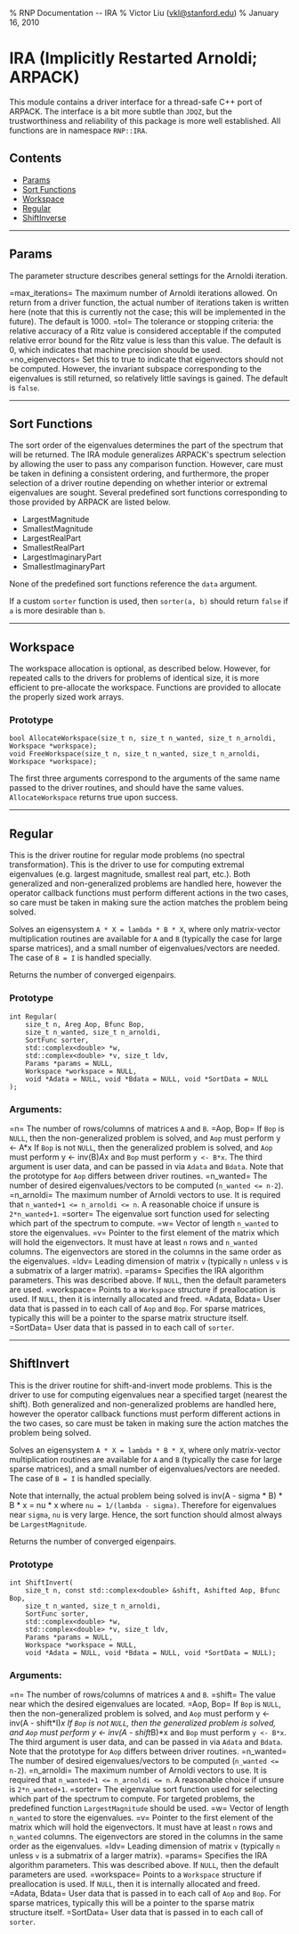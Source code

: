 % RNP Documentation -- IRA
% Victor Liu (vkl@stanford.edu)
% January 16, 2010
<style type="text/css">
@import url(rnp.css);
</style>

# IRA (Implicitly Restarted Arnoldi; ARPACK)

This module contains a driver interface for a thread-safe C++ port of ARPACK.
The interface is a bit more subtle than `JDQZ`, but the trustworthiness and reliability of this package is more well established.
All functions are in namespace `RNP::IRA`.

## Contents

* [Params](#IRA_Params)
* [Sort Functions](#IRA_SortFunctions)
* [Workspace](#IRA_Workspace)
* [Regular](#IRA_Regular)
* [ShiftInverse](#IRA_ShiftInverse)

---
## Params<a name="IRA_Params" />

The parameter structure describes general settings for the Arnoldi iteration.

=max_iterations=
	The maximum number of Arnoldi iterations allowed.
	On return from a driver function, the actual number of iterations taken is written here (note that this is currently not the case; this will be implemented in the future).
	The default is 1000.
=tol=
	The tolerance or stopping criteria: the relative accuracy of a Ritz value is considered acceptable if the computed relative error bound for the Ritz value is less than this value.
	The default is 0, which indicates that machine precision should be used.
=no_eigenvectors=
	Set this to true to indicate that eigenvectors should not be computed.
	However, the invariant subspace corresponding to the eigenvalues is still returned, so relatively little savings is gained.
	The default is `false`.

---
## Sort Functions<a name="IRA_SortFunctions" />

The sort order of the eigenvalues determines the part of the spectrum that will be returned.
The IRA module generalizes ARPACK's spectrum selection by allowing the user to pass any comparison function.
However, care must be taken in defining a consistent ordering, and furthermore, the proper selection of a driver routine depending on whether interior or extremal eigenvalues are sought.
Several predefined sort functions corresponding to those provided by ARPACK are listed below.

* LargestMagnitude
* SmallestMagnitude
* LargestRealPart
* SmallestRealPart
* LargestImaginaryPart
* SmallestImaginaryPart

None of the predefined sort functions reference the `data` argument.

If a custom `sorter` function is used, then `sorter(a, b)` should return `false` if `a` is more desirable than `b`.

---
## Workspace<a name="IRA_Workspace" />

The workspace allocation is optional, as described below.
However, for repeated calls to the drivers for problems of identical size, it is more efficient to pre-allocate the workspace.
Functions are provided to allocate the properly sized work arrays.

### Prototype

	bool AllocateWorkspace(size_t n, size_t n_wanted, size_t n_arnoldi, Workspace *workspace);
	void FreeWorkspace(size_t n, size_t n_wanted, size_t n_arnoldi, Workspace *workspace);

The first three arguments correspond to the arguments of the same name passed to the driver routines, and should have the same values.
`AllocateWorkspace` returns true upon success.

---
## Regular<a name="IRA_Regular" />

This is the driver routine for regular mode problems (no spectral transformation).
This is the driver to use for computing extremal eigenvalues (e.g. largest magnitude, smallest real part, etc.).
Both generalized and non-generalized problems are handled here, however the operator callback functions must perform different actions in the two cases, so care must be taken in making sure the action matches the problem being solved.

Solves an eigensystem `A * X = lambda * B * X`, where only matrix-vector multiplication routines are available for `A` and `B` (typically the case for large sparse matrices), and a small number of eigenvalues/vectors are needed.
The case of `B = I` is handled specially.

Returns the number of converged eigenpairs.

### Prototype

	int Regular(
		size_t n, Areg Aop, Bfunc Bop,
		size_t n_wanted, size_t n_arnoldi,
		SortFunc sorter,
		std::complex<double> *w,
		std::complex<double> *v, size_t ldv,
		Params *params = NULL,
		Workspace *workspace = NULL,
		void *Adata = NULL, void *Bdata = NULL, void *SortData = NULL
	);

### Arguments:

=n=
	The number of rows/columns of matrices `A` and `B`.
=Aop, Bop=
	If `Bop` is `NULL`, then the non-generalized problem is solved, and `Aop` must perform
		y <- A*x
	If `Bop` is not `NULL`, then the generalized problem is solved, and `Aop` must perform
		y <- inv(B)*A*x
	and `Bop` must perform `y <- B*x`.
	The third argument is user data, and can be passed in via `Adata` and `Bdata`.
	Note that the prototype for `Aop` differs between driver routines.
=n_wanted=
	The number of desired eigenvalues/vectors to be computed (`n_wanted <= n-2`).
=n_arnoldi=
	The maximum number of Arnoldi vectors to use. It is required that `n_wanted+1 <= n_arnoldi <= n`.
	A reasonable choice if unsure is `2*n_wanted+1`.
=sorter=
	The eigenvalue sort function used for selecting which part of the spectrum to compute.
=w=
	Vector of length `n_wanted` to store the eigenvalues.
=v=
	Pointer to the first element of the matrix which will hold the eigenvectors.
	It must have at least `n` rows and `n_wanted` columns. The eigenvectors are stored in the columns in the same order as the eigenvalues.
=ldv=
	Leading dimension of matrix `v` (typically `n` unless `v` is a submatrix of a larger matrix).
=params=
	Specifies the IRA algorithm parameters. This was described above.
	If `NULL`, then the default parameters are used.
=workspace=
	Points to a `Workspace` structure if preallocation is used.
	If `NULL`, then it is internally allocated and freed.
=Adata, Bdata=
	User data that is passed in to each call of `Aop` and `Bop`. For sparse matrices, typically this will be a pointer to the sparse matrix structure itself.
=SortData=
	User data that is passed in to each call of `sorter`.




---
## ShiftInvert<a name="IRA_ShiftInvert" />

This is the driver routine for shift-and-invert mode problems.
This is the driver to use for computing eigenvalues near a specified target (nearest the shift).
Both generalized and non-generalized problems are handled here, however the operator callback functions must perform different actions in the two cases, so care must be taken in making sure the action matches the problem being solved.

Solves an eigensystem `A * X = lambda * B * X`, where only matrix-vector multiplication routines are available for `A` and `B` (typically the case for large sparse matrices), and a small number of eigenvalues/vectors are needed.
The case of `B = I` is handled specially.

Note that internally, the actual problem being solved is
    inv(A - sigma * B) * B * x = nu * x
where `nu = 1/(lambda - sigma)`. Therefore for eigenvalues near `sigma`, `nu` is very large.
Hence, the sort function should almost always be `LargestMagnitude`.

Returns the number of converged eigenpairs.

### Prototype

	int ShiftInvert(
		size_t n, const std::complex<double> &shift, Ashifted Aop, Bfunc Bop,
		size_t n_wanted, size_t n_arnoldi,
		SortFunc sorter,
		std::complex<double> *w,
		std::complex<double> *v, size_t ldv,
		Params *params = NULL,
		Workspace *workspace = NULL,
		void *Adata = NULL, void *Bdata = NULL, void *SortData = NULL);

### Arguments:

=n=
	The number of rows/columns of matrices `A` and `B`.
=shift=
	The value near which the desired eigenvalues are located.
=Aop, Bop=
	If `Bop` is `NULL`, then the non-generalized problem is solved, and `Aop` must perform 
		y <- inv(A - shift*I)*x
	If `Bop` is not `NULL`, then the generalized problem is solved, and `Aop` must perform
		y <- inv(A - shift*B)*x
	and `Bop` must perform `y <- B*x`.
	The third argument is user data, and can be passed in via `Adata` and `Bdata`.
	Note that the prototype for `Aop` differs between driver routines.
=n_wanted=
	The number of desired eigenvalues/vectors to be computed (`n_wanted <= n-2`).
=n_arnoldi=
	The maximum number of Arnoldi vectors to use. It is required that `n_wanted+1 <= n_arnoldi <= n`.
	A reasonable choice if unsure is `2*n_wanted+1`.
=sorter=
	The eigenvalue sort function used for selecting which part of the spectrum to compute.
	For targeted problems, the predefined function `LargestMagnitude` should be used.
=w=
	Vector of length `n_wanted` to store the eigenvalues.
=v=
	Pointer to the first element of the matrix which will hold the eigenvectors.
	It must have at least `n` rows and `n_wanted` columns. The eigenvectors are stored in the columns in the same order as the eigenvalues.
=ldv=
	Leading dimension of matrix `v` (typically `n` unless `v` is a submatrix of a larger matrix).
=params=
	Specifies the IRA algorithm parameters. This was described above.
	If `NULL`, then the default parameters are used.
=workspace=
	Points to a `Workspace` structure if preallocation is used.
	If `NULL`, then it is internally allocated and freed.
=Adata, Bdata=
	User data that is passed in to each call of `Aop` and `Bop`. For sparse matrices, typically this will be a pointer to the sparse matrix structure itself.
=SortData=
	User data that is passed in to each call of `sorter`.
